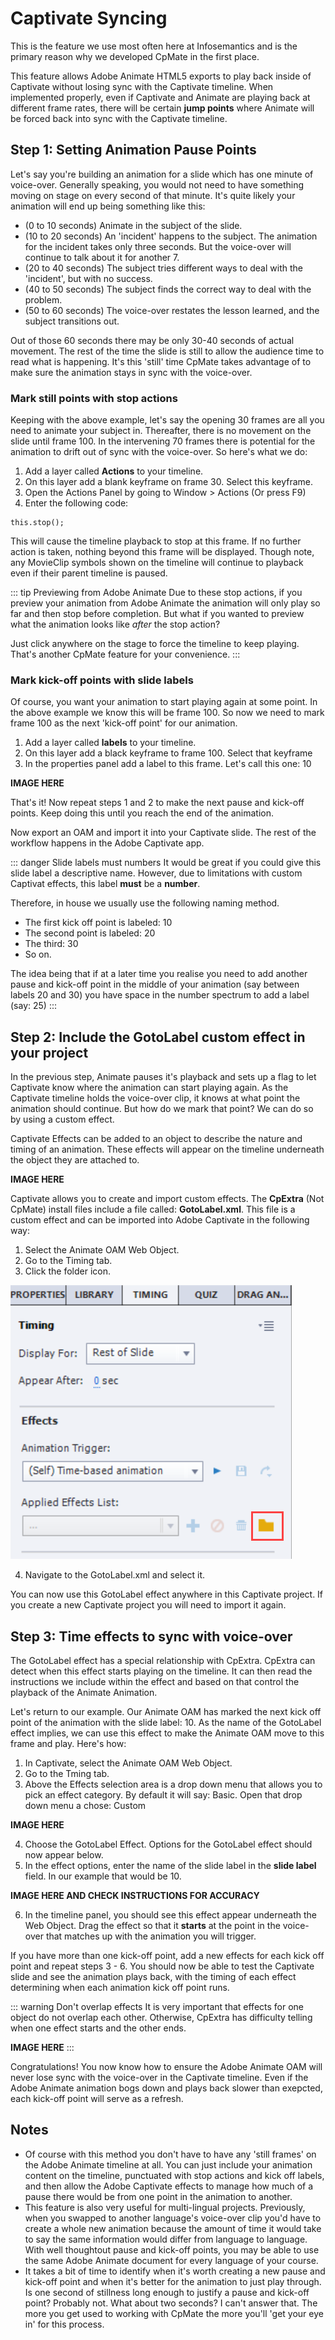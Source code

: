 # Captivate Syncing
This is the feature we use most often here at Infosemantics and is the primary reason why we developed CpMate in the first place.

This feature allows Adobe Animate HTML5 exports to play back inside of Captivate without losing sync with the Captivate timeline. When implemented properly, even if Captivate and Animate are playing back at different frame rates, there will be certain **jump points** where Animate will be forced back into sync with the Captivate timeline.

## Step 1: Setting Animation Pause Points
Let's say you're building an animation for a slide which has one minute of voice-over. Generally speaking, you would not need to have something moving on stage on every second of that minute. It's quite likely your animation will end up being something like this:
- (0 to 10 seconds) Animate in the subject of the slide.
- (10 to 20 seconds) An 'incident' happens to the subject. The animation for the incident takes only three seconds. But the voice-over will continue to talk about it for another 7.
- (20 to 40 seconds) The subject tries different ways to deal with the 'incident', but with no success.
- (40 to 50 seconds) The subject finds the correct way to deal with the problem.
- (50 to 60 seconds) The voice-over restates the lesson learned, and the subject transitions out.

Out of those 60 seconds there may be only 30-40 seconds of actual movement. The rest of the time the slide is still to allow the audience time to read what is happening. It's this 'still' time CpMate takes advantage of to make sure the animation stays in sync with the voice-over.

### Mark still points with stop actions
Keeping with the above example, let's say the opening 30 frames are all you need to animate your subject in. Thereafter, there is no movement on the slide until frame 100. In the intervening 70 frames there is potential for the animation to drift out of sync with the voice-over. So here's what we do:

1. Add a layer called **Actions** to your timeline.
2. On this layer add a blank keyframe on frame 30. Select this keyframe.
3. Open the Actions Panel by going to Window > Actions (Or press F9)
4. Enter the following code:

```
this.stop();
```

This will cause the timeline playback to stop at this frame. If no further action is taken, nothing beyond this frame will be displayed. Though note, any MovieClip symbols shown on the timeline will continue to playback even if their parent timeline is paused.

::: tip Previewing from Adobe Animate
Due to these stop actions, if you preview your animation from Adobe Animate the animation will only play so far and then stop before completion. But what if you wanted to preview what the animation looks like *after* the stop action?

Just click anywhere on the stage to force the timeline to keep playing. That's another CpMate feature for your convenience.
:::

### Mark kick-off points with slide labels
Of course, you want your animation to start playing again at some point. In the above example we know this will be frame 100. So now we need to mark frame 100 as the next 'kick-off point' for our animation.

1. Add a layer called **labels** to your timeline.
2. On this layer add a black keyframe to frame 100. Select that keyframe
3. In the properties panel add a label to this frame. Let's call this one: 10

**IMAGE HERE**

That's it! Now repeat steps 1 and 2 to make the next pause and kick-off points. Keep doing this until you reach the end of the animation.

Now export an OAM and import it into your Captivate slide. The rest of the workflow happens in the Adobe Captivate app.

::: danger Slide labels must numbers
It would be great if you could give this slide label a descriptive name. However, due to limitations with custom Captivat effects, this label **must** be a **number**.

Therefore, in house we usually use the following naming method.

- The first kick off point is labeled: 10
- The second point is labeled: 20
- The third: 30
- So on.

The idea being that if at a later time you realise you need to add another pause and kick-off point in the middle of your animation (say between labels 20 and 30) you have space in the number spectrum to add a label (say: 25)
:::

## Step 2: Include the GotoLabel custom effect in your project
In the previous step, Animate pauses it's playback and sets up a flag to let Captivate know where the animation can start playing again. As the Captivate timeline holds the voice-over clip, it knows at what point the animation should continue. But how do we mark that point? We can do so by using a custom effect.

Captivate Effects can be added to an object to describe the nature and timing of an animation. These effects will appear on the timeline underneath the object they are attached to.

**IMAGE HERE**

Captivate allows you to create and import custom effects. The **CpExtra** (Not CpMate) install files include a file called: **GotoLabel.xml**. This file is a custom effect and can be imported into Adobe Captivate in the following way:

1. Select the Animate OAM Web Object.
2. Go to the Timing tab.
3. Click the folder icon.

![importing an effect](./img/import-effect.png)

4. Navigate to the GotoLabel.xml and select it.

You can now use this GotoLabel effect anywhere in this Captivate project. If you create a new Captivate project you will need to import it again.

## Step 3: Time effects to sync with voice-over
The GotoLabel effect has a special relationship with CpExtra. CpExtra can detect when this effect starts playing on the timeline. It can then read the instructions we include within the effect and based on that control the playback of the Animate Animation.

Let's return to our example. Our Animate OAM has marked the next kick off point of the animation with the slide label: 10. As the name of the GotoLabel effect implies, we can use this effect to make the Animate OAM move to this frame and play. Here's how:

1. In Captivate, select the Animate OAM Web Object.
2. Go to the Tming tab.
3. Above the Effects selection area is a drop down menu that allows you to pick an effect category. By default it will say: Basic. Open that drop down menu a chose: Custom

**IMAGE HERE**

4. Choose the GotoLabel Effect. Options for the GotoLabel effect should now appear below.
5. In the effect options, enter the name of the slide label in the **slide label** field. In our example that would be 10.

**IMAGE HERE AND CHECK INSTRUCTIONS FOR ACCURACY**

6. In the timeline panel, you should see this effect appear underneath the Web Object. Drag the effect so that it **starts** at the point in the voice-over that matches up with the animation you will trigger.

If you have more than one kick-off point, add a new effects for each kick off point and repeat steps 3 - 6. You should now be able to test the Captivate slide and see the animation plays back, with the timing of each effect determining when each animation kick off point runs.

::: warning Don't overlap effects
It is very important that effects for one object do not overlap each other. Otherwise, CpExtra has difficulty telling when one effect starts and the other ends.

**IMAGE HERE**
:::

Congratulations! You now know how to ensure the Adobe Animate OAM will never lose sync with the voice-over in the Captivate timeline. Even if the Adobe Animate animation bogs down and plays back slower than exepcted, each kick-off point will serve as a refresh.

## Notes
- Of course with this method you don't have to have any 'still frames' on the Adobe Animate timeline at all. You can just include your animation content on the timeline, punctuated with stop actions and kick off labels, and then allow the Adobe Captivate effects to manage how much of a pause there would be from one point in the animation to another.
- This feature is also very useful for multi-lingual projects. Previously, when you swapped to another language's voice-over clip you'd have to create a whole new animation because the amount of time it would take to say the same information would differ from language to language. With well thoughtout pause and kick-off points, you may be able to use the same Adobe Animate document for every language of your course.
- It takes a bit of time to identify when it's worth creating a new pause and kick-off point and when it's better for the animation to just play through. Is one second of stillness long enough to justify a pause and kick-off point? Probably not. What about two seconds? I can't answer that. The more you get used to working with CpMate the more you'll 'get your eye in' for this process.

